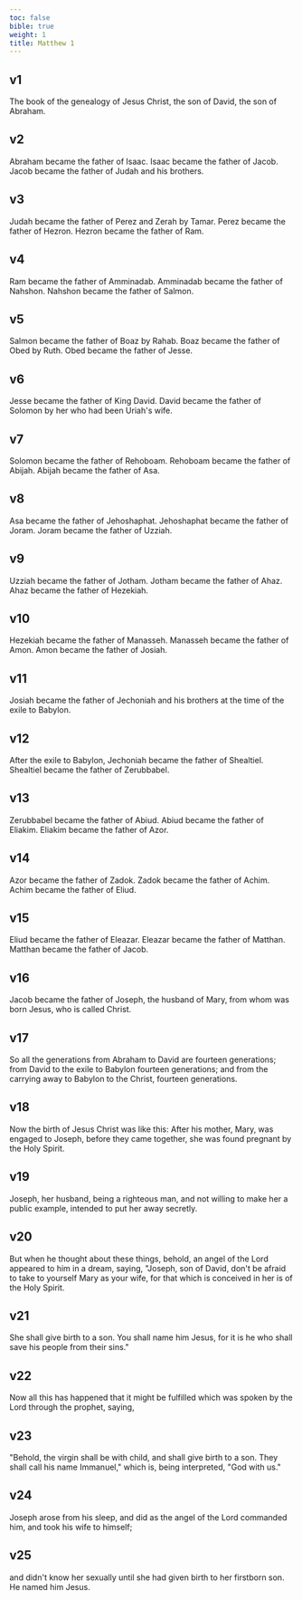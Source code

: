 ```yaml
---
toc: false
bible: true
weight: 1
title: Matthew 1
---
```




## v1 
The book of the genealogy of Jesus Christ, the son of David, the son of Abraham. 

## v2 
Abraham became the father of Isaac. Isaac became the father of Jacob. Jacob became the father of Judah and his brothers. 

## v3 
Judah became the father of Perez and Zerah by Tamar. Perez became the father of Hezron. Hezron became the father of Ram. 

## v4 
Ram became the father of Amminadab. Amminadab became the father of Nahshon. Nahshon became the father of Salmon. 

## v5 
Salmon became the father of Boaz by Rahab. Boaz became the father of Obed by Ruth. Obed became the father of Jesse. 

## v6 
Jesse became the father of King David. David became the father of Solomon by her who had been Uriah's wife. 

## v7 
Solomon became the father of Rehoboam. Rehoboam became the father of Abijah. Abijah became the father of Asa. 

## v8 
Asa became the father of Jehoshaphat. Jehoshaphat became the father of Joram. Joram became the father of Uzziah. 

## v9 
Uzziah became the father of Jotham. Jotham became the father of Ahaz. Ahaz became the father of Hezekiah. 

## v10 
Hezekiah became the father of Manasseh. Manasseh became the father of Amon. Amon became the father of Josiah. 

## v11 
Josiah became the father of Jechoniah and his brothers at the time of the exile to Babylon. 

## v12 
After the exile to Babylon, Jechoniah became the father of Shealtiel. Shealtiel became the father of Zerubbabel. 

## v13 
Zerubbabel became the father of Abiud. Abiud became the father of Eliakim. Eliakim became the father of Azor. 

## v14 
Azor became the father of Zadok. Zadok became the father of Achim. Achim became the father of Eliud. 

## v15 
Eliud became the father of Eleazar. Eleazar became the father of Matthan. Matthan became the father of Jacob. 

## v16 
Jacob became the father of Joseph, the husband of Mary, from whom was born Jesus, who is called Christ. 

## v17 
So all the generations from Abraham to David are fourteen generations; from David to the exile to Babylon fourteen generations; and from the carrying away to Babylon to the Christ, fourteen generations. 

## v18 
Now the birth of Jesus Christ was like this: After his mother, Mary, was engaged to Joseph, before they came together, she was found pregnant by the Holy Spirit. 

## v19 
Joseph, her husband, being a righteous man, and not willing to make her a public example, intended to put her away secretly. 

## v20 
But when he thought about these things, behold, an angel of the Lord appeared to him in a dream, saying, "Joseph, son of David, don't be afraid to take to yourself Mary as your wife, for that which is conceived in her is of the Holy Spirit. 

## v21 
She shall give birth to a son. You shall name him Jesus, for it is he who shall save his people from their sins." 

## v22 
Now all this has happened that it might be fulfilled which was spoken by the Lord through the prophet, saying, 

## v23 
"Behold, the virgin shall be with child, and shall give birth to a son. They shall call his name Immanuel," which is, being interpreted, "God with us." 

## v24 
Joseph arose from his sleep, and did as the angel of the Lord commanded him, and took his wife to himself; 

## v25 
and didn't know her sexually until she had given birth to her firstborn son. He named him Jesus.
